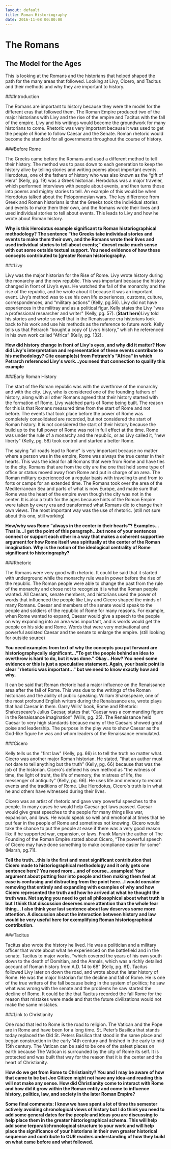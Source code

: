```yaml
---
layout: default
title: Roman Historiography
date: 2016-11-08 00:00:00
---
```


# The Romans

## The Model for the Ages

This is looking at the Romans and the historians that helped shaped the path for the many areas that followed. Looking at Livy, Cicero, and Tacitus and their methods and why they are important to history.

###Introduction

The Romans are important to history because they were the model for the different eras that followed them. The Roman Empire produced two of the major historians with Livy and the rise of the empire and Tacitus with the fall of the empire. Livy and his writings would become the groundwork for many historians to come. Rhetoric was very important because it was used to get the people of Rome to follow Caesar and the Senate. Roman rhetoric would become the standard for all governments throughout the course of history.

###Before Rome

The Greeks came before the Romans and used a different method to tell their history. The method was to pass down to each generation to keep the history alive by telling stories and writing poems about important events. Herodotus, one of the fathers of history who was also known as the “gift of Hera” (Kelly, pg. 19) was a Greek historian. Herodotus was a major traveler, which performed interviews with people about events, and then turns those into poems and mighty stories to tell. An example of this would be when Herodotus talked about the Peloponnesian wars. The key difference from Greek and Roman historians is that the Greeks took the individual stories and events to make them their own, and the Romans wrote their lives and used individual stories to tell about events. This leads to Livy and how he wrote about Roman history.

**Why is this Herodotus example significant to Roman historiographical methodology? The sentence "the Greeks take individual stories and events to make them their own, and the Romans wrote their lives and used individual stories to tell about events;" doesnt make much sense with out some outside textual support. You need evidence of how these concepts contributed to [greater Roman historiography.**

###Livy

Livy was the major historian for the Rise of Rome. Livy wrote history during the monarchy and the new republic. This was important because the history changed in front of Livy’s eyes. He watched the fall of the monarchy and the rise of the republic, and he wrote about it because it was an important event.  Livy’s method was to use his own life experiences, customs, culture, correspondences, and “military actions” (Kelly, pg.56). Livy did not have experiences in the militray and as a political figur. Kelly states the Livy "was a professional researcher and writer" (Kelly, pg. 57). (**Start here**)Livy told his stories and wrote so well that in the Renaissance era historians look back to his work and use his methods as the reference to future work. Kelly tells us that Petrarch “bought a copy of Livy’s history,” which he referenced in his own work called “Africa” (Kelly, pg. 132).

**How did history change in front of Livy's eyes, and why did it matter? How did Livy's interpretation and representation of these events contribute to his methodology? Cite example(s) from Petrarch's "Africa" in which Petrarch referenced Livy's work...you need that connection to qualify this example**

###Early Roman History

The start of the Roman republic was with the overthrow of the monarchy and with the city. Livy, who is considered one of the founding fathers of history, along with all other Romans agreed that their history started with the formation of Rome. Livy watched parts of Rome being built. The reason for this is that Romans measured time from the start of Rome and not before. The events that took place before the power of Rome was completely consolidated are recorded, but not considered the start of Roman history. It is not considered the start of their history because the build up to the full power of Rome was not in full effect at the time. Rome was under the rule of a monarchy and the republic, or as Livy called it, "new liberty" (Kelly, pg. 58) took control and started a better Rome. 

The saying "all roads lead to Rome" is very important because no matter where a person was in the empire, Rome was always the true center in their hearts. This was the ideal for all Romans that were from Rome and have ties to the city. Romans that are from the city are the one that held some type of office or status moved away from Rome and put in charge of an area. The Roman military experienced on a regular basis with traveling to and from to forts or camps for an extended time. The Romans took over the area of the Mediterranean Sea and parts of what is now Europe, and made sure that Rome was the heart of the empire even though the city was not in the center. It is also a truth for the ages because hints of the Roman Empire were taken by every era and transformed what Romans did to change their own views. The most important way was the use of rhetoric. (still not sure about this one, still working)

**How/why was Rome "always in the center in their hearts"? Examples...
That is...I get the point of this paragraph...but none of your sentences connect or support each other in a way that makes a coherent supportive argument for how Rome itself was spiritually at the center of the Roman imagination. Why is the notion of the ideological centrality of Rome significant to historiography?**

###Rhetoric

The Romans were very good with rhetoric. It could be said that it started with underground while the monarchy rule was in power before the rise of the republic. The Roman people were able to change the past from the rule of the monarchy and chose not to recognize it is what the Roman people wanted. All Caesars, senate members, and historians used the power of words that influenced the people like Livy and Cicero shaped the minds of many Romans. Caesar and members of the senate would speak to the people and soldiers of the republic of Rome for many reasons. For example, when Rome wanted to expand, Caesar would give a speech to the people on why expanding into an area was important, and is words would get the people on his side and Rome. Words that were very motivational and powerful assisted Caesar and the senate to enlarge the empire. (still looking for outside source)

**You need examples from text of why the concepts you put forward are historiographycally significant..."To get the people behind an idea to overthrow is hard to do, but it was done." Okay...How? You need some evidence or this is just a speculative statement. Again, your basic point is clear "rhetoric was important..." but we need to know exactly how and why.**

It can be said that Roman rhetoric had a major influence on the Renaissance area after the fall of Rome. This was due to the writings of the Roman historians and the ability of public speaking. William Shakespeare, one of the most profound English writers during the Renaissance era, wrote plays that had Caesar in them. Garry Wills' book, Rome and Rhetoric: Shakespeare’s Julius Caesar, states that “Caesar was a commanding figure in the Renaissance imagination” (Wills, pg. 25). The Renaissance held Caesar to very high standards because many of the Caesars showed great poise and leadership. The purpose in the play was to show Caesar as the God-like figure he was and whom leaders of the Renaissance emmulated.
 
###Cicero
 
Kelly tells us the "first law" (Kelly, pg. 66) is to tell the truth no matter what. Cicero was another major Roman historian. He stated, “that an author must not dare to tell anything but the truth” (Kelly, pg. 66) because that was the job of the historian. Cicero's defined his own method as "the witness of time, the light of truht, the life of memory, the mistress of life, the messenger of antiquity" (Kelly, pg. 66). He uses life and memory to record events and the traditions of Rome. Like Herodotus, Cicero's truth is in what he and others have witnessed during their lives. 

Cicero was an artist of rhetoric and gave very powerful speeches to the people. In many cases he would help Caesar get laws passed. Caesar would give great speeches to the people for many things like war, expansion, and laws. He would speak so well and emotional at times that he put fear in the people of Rome and sometimes not knowing. Cicero would take the chance to put the people at ease if there was a very good reason like if he supported war, expansion, or laws. Frank Marsh the author of The Founding of the Roman Empire stated about Cicero, “The powerful speech of Cicero may have done something to make compliance easier for some” (Marsh, pg.71).

**Tell the truth...this is the first and most significant contribution that Cicero made to historiographical methodology and it only gets one sentence here? You need more...and of course...examples! Your argument about putting fear into people and then making them feel at ease is confusing and distracting from the point here...I would consider removing that entirely and expanding with examples of why and how Cicero represented the truth and how he arrived at what he thought the truth was. Not saying you need to get all philosophical about what truth is but I think that discussion deserves more attention than the whole fear thing...
I also think your last sentence about law deserves some more attention. A discussion about the interaction between history and law would be very useful here for exemplifying Roman historiographical contribution.**

###Tacitus

Tacitus also wrote the history he lived. He was a politician and a military officer that wrote about what he experienced on the battlefield and in the senate. Tacitus to major works, “which covered the years of his own youth down to the death of Domitian, and the Annals, which was a richly detailed account of Roman history from A.D. 14 to 68” (Kelly, pg. 61). Tacitus followed Livy later on down the road, and wrote about the later history of Rome. He was the major historian for the decline and fall of Rome. He is one of the true writers of the fall because being in the system of politics; he saw what was wrong with the senate and the problems he saw started the decline of Rome. It could be the that Tacitus recorded the fall Rome for the reason that mistakes were made and that the future civilizations would not make the same mistakes. 

###Link to Christianity

One road that led to Rome is the road to religion. The Vatican and the Pope are in Rome and have been for a long time. St. Peter’s Basilica that stands today replaced the Old St. Peters Basilica that stood in the same place and began construction in the early 14th century and finished in the early to mid 15th century. The Vatican can be said to be one of the safest places on earth because The Vatican is surrounded by the city of Rome its self. It is protected and was built that way for the reason that it is the center and the heart of Christianity.

**How do we get from Rome to Christianity? You and I may be aware of how that came to be but Joe Citizen might not have any idea-and reading this will not make any sense. How did Christianity come to interact with Rome and how did it grow within the Roman entity and come to influence history, politics, law, and society in the later Roman Empire?**


**Some final comments:
I know we have spent a lot of time ths semester actively avoiding chronological views of history but I do think you need to add some general dates for the people and ideas you are discussing to help place them in the greater historiographical schema. This will help add some terporal/chronological structure to your work and will help place the significance of your historians in their own greater historical sequence and contribute to OUR readers understanding of how they build on what came before and what followed.**
